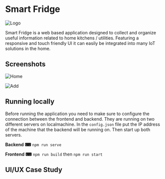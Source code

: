 # Smart Fridge
![Logo](../assets/smart-fridge-logo.png?raw=true)

Smart Fridge is a web based application designed to collect and organize useful information related to home kitchens / utilities. Featuring a responsive and touch friendly UI it can easily be integrated into many IoT solutions in the home.

## Screenshots
![Home](../assets/Home.png?raw=true)

![Add](../assets/Add.png?raw=true)

## Running locally

Before running the application you need to make sure to configure the connection between the frontend and backend. They are running on two different servers on localmachine. In the `config.json` file put the IP address of the machine that the backend will be running on. Then start up both servers.

**Backend ⌨**
`npm run serve`

**Frontend ⌨**
`npm run build` then `npm run start`

## UI/UX Case Study

